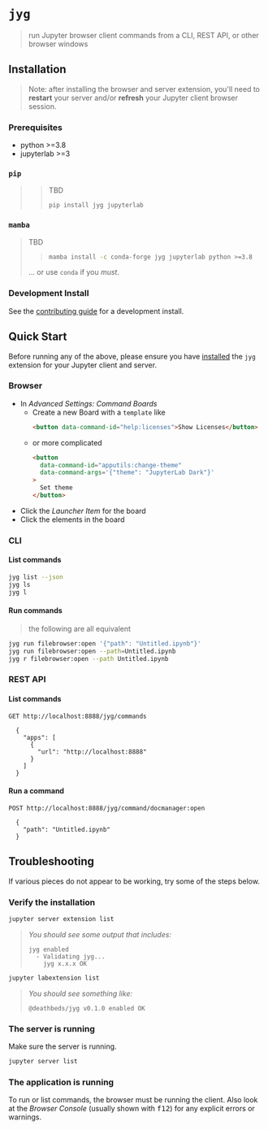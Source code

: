 # `jyg`

> run Jupyter browser client commands from a CLI, REST API, or other browser windows

## Installation

> Note: after installing the browser and server extension, you'll need to **restart**
> your server and/or **refresh** your Jupyter client browser session.

### Prerequisites

- python >=3.8
- jupyterlab >=3

### `pip`

> > TBD
> >
> > ```bash
> > pip install jyg jupyterlab
> > ```

### `mamba`

> TBD
>
> > ```bash
> > mamba install -c conda-forge jyg jupyterlab python >=3.8
> > ```
>
> ... or use `conda` if you _must_.

### Development Install

See the [contributing guide] for a development install.

[contributing guide]: https://github.com/deathbeds/jyg/tree/main/README.md

## Quick Start

Before running any of the above, please ensure you have [installed](#installation) the
`jyg` extension for your Jupyter client and server.

### Browser

- In _Advanced Settings: Command Boards_
  - Create a new Board with a `template` like
    ```html
    <button data-command-id="help:licenses">Show Licenses</button>
    ```
  - or more complicated
    ```html
    <button
      data-command-id="apputils:change-theme"
      data-command-args='{"theme": "JupyterLab Dark"}'
    >
      Set theme
    </button>
    ```
- Click the _Launcher Item_ for the board
- Click the elements in the board

### CLI

#### List commands

```bash
jyg list --json
jyg ls
jyg l
```

#### Run commands

> the following are all equivalent

```bash
jyg run filebrowser:open '{"path": "Untitled.ipynb"}'
jyg run filebrowser:open --path=Untitled.ipynb
jyg r filebrowser:open --path Untitled.ipynb
```

### REST API

#### List commands

```
GET http://localhost:8888/jyg/commands

  {
    "apps": [
      {
        "url": "http://localhost:8888"
      }
    ]
  }
```

#### Run a command

```
POST http://localhost:8888/jyg/command/docmanager:open

  {
    "path": "Untitled.ipynb"
  }
```

## Troubleshooting

If various pieces do not appear to be working, try some of the steps below.

### Verify the installation

```bash
jupyter server extension list
```

> _You should see some output that includes:_
>
> ```
> jyg enabled
>   - Validating jyg...
>     jyg x.x.x OK
> ```

```bash
jupyter labextension list
```

> _You should see something like:_
>
> ```
> @deathbeds/jyg v0.1.0 enabled OK
> ```

### The server is running

Make sure the server is running.

```bash
jupyter server list
```

### The application is running

To run or list commands, the browser must be running the client. Also look at the
_Browser Console_ (usually shown with <kbd>f12</kbd>) for any explicit errors or
warnings.
